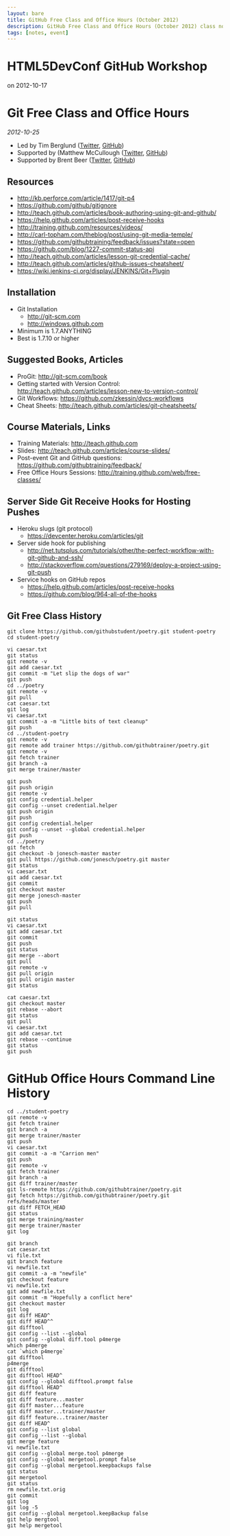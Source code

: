 ```yaml
---
layout: bare
title: GitHub Free Class and Office Hours (October 2012)
description: GitHub Free Class and Office Hours (October 2012) class notes
tags: [notes, event]
---
```


# HTML5DevConf GitHub Workshop
on 2012-10-17

# Git Free Class and Office Hours

_2012-10-25_

* Led by Tim Berglund ([Twitter](http://twitter.com/tlberglund), [GitHub](https://github.com/tlberglund))
* Supported by (Matthew McCullough ([Twitter](http://twitter.com/matthewmccull), [GitHub](https://github.com/matthewmccullough))
* Supported by Brent Beer ([Twitter](http://twitter.com/brntbeer), [GitHub](https://github.com/brntbeer))

## Resources

* http://kb.perforce.com/article/1417/git-p4
* https://github.com/github/gitignore
* http://teach.github.com/articles/book-authoring-using-git-and-github/
* https://help.github.com/articles/post-receive-hooks
* http://training.github.com/resources/videos/
* http://carl-topham.com/theblog/post/using-git-media-temple/
* https://github.com/githubtraining/feedback/issues?state=open
* https://github.com/blog/1227-commit-status-api
* http://teach.github.com/articles/lesson-git-credential-cache/
* http://teach.github.com/articles/github-issues-cheatsheet/
* https://wiki.jenkins-ci.org/display/JENKINS/Git+Plugin

## Installation
* Git Installation
    * http://git-scm.com
    * http://windows.github.com
* Minimum is 1.7.ANYTHING
* Best is 1.7.10 or higher

## Suggested Books, Articles
* ProGit: http://git-scm.com/book
* Getting started with Version Control: http://teach.github.com/articles/lesson-new-to-version-control/
* Git Workflows: https://github.com/zkessin/dvcs-workflows
* Cheat Sheets: http://teach.github.com/articles/git-cheatsheets/

## Course Materials, Links
* Training Materials: http://teach.github.com
* Slides: http://teach.github.com/articles/course-slides/
* Post-event Git and GitHub questions: https://github.com/githubtraining/feedback/
* Free Office Hours Sessions: http://training.github.com/web/free-classes/

## Server Side Git Receive Hooks for Hosting Pushes
* Heroku slugs (git protocol)
    * https://devcenter.heroku.com/articles/git
* Server side hook for publishing
    * http://net.tutsplus.com/tutorials/other/the-perfect-workflow-with-git-github-and-ssh/
    * http://stackoverflow.com/questions/279169/deploy-a-project-using-git-push
* Service hooks on GitHub repos
    * https://help.github.com/articles/post-receive-hooks
    * https://github.com/blog/964-all-of-the-hooks


## Git Free Class History

    git clone https://github.com/githubstudent/poetry.git student-poetry
    cd student-poetry
    
    vi caesar.txt
    git status
    git remote -v
    git add caesar.txt
    git commit -m "Let slip the dogs of war"
    git push
    cd ../poetry
    git remote -v
    git pull
    cat caesar.txt
    git log
    vi caesar.txt
    git commit -a -m "Little bits of text cleanup"
    git push
    cd ../student-poetry
    git remote -v
    git remote add trainer https://github.com/githubtrainer/poetry.git
    git remote -v
    git fetch trainer
    git branch -a
    git merge trainer/master 
    
    git push
    git push origin
    git remote -v
    git config credential.helper
    git config --unset credential.helper
    git push origin
    git push 
    git config credential.helper
    git config --unset --global credential.helper
    git push 
    cd ../poetry
    git fetch
    git checkout -b jonesch-master master
    git pull https://github.com/jonesch/poetry.git master
    git status
    vi caesar.txt
    git add caesar.txt
    git commit
    git checkout master
    git merge jonesch-master
    git push
    git pull
    
    git status
    vi caesar.txt
    git add caesar.txt
    git commit
    git push
    git status
    git merge --abort
    git pull
    git remote -v
    git pull origin
    git pull origin master
    git status
    
    cat caesar.txt
    git checkout master
    git rebase --abort
    git status
    git pull
    vi caesar.txt
    git add caesar.txt
    git rebase --continue 
    git status
    git push
    
# GitHub Office Hours Command Line History

    cd ../student-poetry
    git remote -v
    git fetch trainer
    git branch -a
    git merge trainer/master
    git push
    vi caesar.txt
    git commit -a -m "Carrion men"
    git push
    git remote -v
    git fetch trainer
    git branch -a
    git diff trainer/master
    git ls-remote https://github.com/githubtrainer/poetry.git
    git fetch https://github.com/githubtrainer/poetry.git refs/heads/master
    git diff FETCH_HEAD
    git status
    git merge training/master
    git merge trainer/master
    git log
    
    git branch
    cat caesar.txt
    vi file.txt
    git branch feature
    vi newfile.txt
    git commit -a -m "newfile"
    git checkout feature
    vi newfile.txt
    git add newfile.txt
    git commit -m "Hopefully a conflict here"
    git checkout master
    git log
    git diff HEAD^
    git diff HEAD^^
    git difftool
    git config --list --global
    git config --global diff.tool p4merge
    which p4merge
    cat `which p4merge`
    git difftool
    p4merge
    git difftool
    git difftool HEAD^
    git config --global difftool.prompt false
    git difftool HEAD^
    git diff feature
    git diff feature...master
    git diff master...feature
    git diff master...trainer/master
    git diff feature...trainer/master
    git diff HEAD^
    git config --list global
    git config --list --global
    git merge feature
    vi newfile.txt
    git config --global merge.tool p4merge
    git config --global mergetool.prompt false
    git config --global mergetool.keepbackups false
    git status
    git mergetool
    git status
    rm newfile.txt.orig
    git commit
    git log
    git log -5
    git config --global mergetool.keepBackup false
    git help mergtool
    git help mergetool
